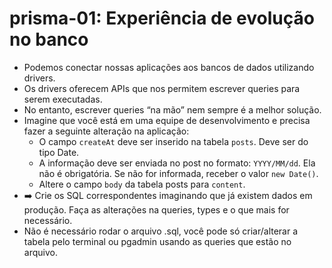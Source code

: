 # prisma-01: Experiência de evolução no banco

- Podemos conectar nossas aplicações aos bancos de dados utilizando drivers.
- Os drivers oferecem APIs que nos permitem escrever queries para serem executadas.
- No entanto, escrever queries “na mão” nem sempre é a melhor solução.
- Imagine que você está em uma equipe de desenvolvimento e precisa fazer a seguinte alteração na aplicação:
    - O campo `createAt` deve ser inserido na tabela `posts`. Deve ser do tipo Date.
    - A informação deve ser enviada no post no formato: `YYYY/MM/dd`. Ela não é obrigatória. Se não for informada, receber o valor `new Date()`.
    - Altere o campo `body` da tabela posts para `content`.
- ➡️ Crie os SQL correspondentes imaginando que já existem dados em produção. Faça as alterações na queries, types e o que mais for necessário.
- Não é necessário rodar o arquivo .sql, você pode só criar/alterar a tabela pelo terminal ou pgadmin usando as queries que estão no arquivo.